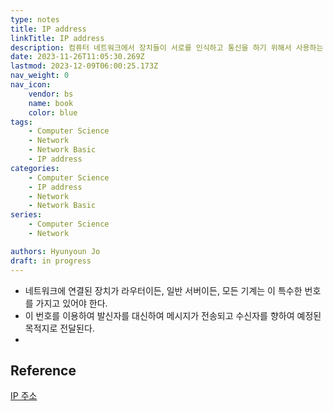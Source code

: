 ```yaml
---
type: notes
title: IP address
linkTitle: IP address
description: 컴퓨터 네트워크에서 장치들이 서로를 인식하고 통신을 하기 위해서 사용하는 특수한 번호
date: 2023-11-26T11:05:30.269Z
lastmod: 2023-12-09T06:00:25.173Z
nav_weight: 0
nav_icon:
    vendor: bs
    name: book
    color: blue
tags:
    - Computer Science
    - Network
    - Network Basic
    - IP address
categories:
    - Computer Science
    - IP address
    - Network
    - Network Basic
series:
    - Computer Science
    - Network

authors: Hyunyoun Jo
draft: in progress
---
```


-   네트워크에 연결된 장치가 라우터이든, 일반 서버이든, 모든 기계는 이 특수한 번호를 가지고 있어야 한다.
-   이 번호를 이용하여 발신자를 대신하여 메시지가 전송되고 수신자를 향하여 예정된 목적지로 전달된다.
-

## Reference

[IP 주소](https://ko.wikipedia.org/wiki/IP_%EC%A3%BC%EC%86%8C)
